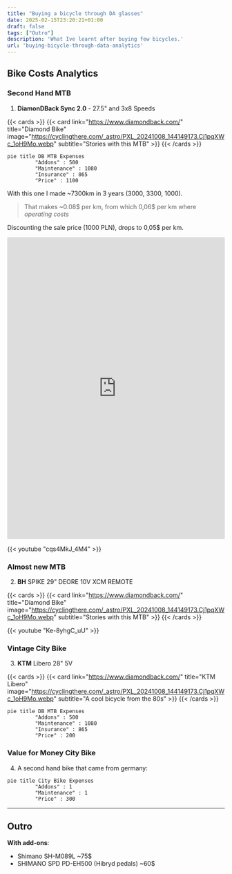 ```yaml
---
title: "Buying a bicycle through DA glasses"
date: 2025-02-15T23:20:21+01:00
draft: false
tags: ["Outro"]
description: 'What Ive learnt after buying few bicycles.'
url: 'buying-bicycle-through-data-analytics'
---
```


## Bike Costs Analytics


### Second Hand MTB

<!-- https://cyclingthere.com/_astro/PXL_20241008_144149173.Cj1pqXWc_1oH9Mo.webp -->

1. **DiamonDBack Sync 2.0** - 27.5" and 3x8 Speeds

{{< cards >}}
  {{< card link="https://www.diamondback.com/" title="Diamond Bike" image="https://cyclingthere.com/_astro/PXL_20241008_144149173.Cj1pqXWc_1oH9Mo.webp" subtitle="Stories with this MTB" >}}
{{< /cards >}}


```mermaid
pie title DB MTB Expenses
         "Addons" : 500
         "Maintenance" : 1080
         "Insurance" : 865
         "Price" : 1100
```

With this one I made ~7300km in 3 years (3000, 3300, 1000).

> That makes ~0.08$ per km, from which 0,06$ per km where *operating costs*

Discounting the sale price (1000 PLN), drops to 0,05$ per km.


<iframe src="https://www.komoot.com/es-es/tour/1237537825/embed?share_token=apX7DITeUFj6jtaqdn10djPBxES2hIHhpN5nM7uUpE7xlbNmuw&profile=1" width="100%" height="700" frameborder="0" scrolling="no"></iframe>


<!-- 

https://youtu.be/cqs4MkJ_4M4
 -->

{{< youtube "cqs4MkJ_4M4" >}}


### Almost new MTB

2. **BH** SPIKE 29" DEORE 10V XCM REMOTE

{{< cards >}}
  {{< card link="https://www.diamondback.com/" title="Diamond Bike" image="https://cyclingthere.com/_astro/PXL_20241008_144149173.Cj1pqXWc_1oH9Mo.webp" subtitle="Stories with this MTB" >}}
{{< /cards >}}


{{< youtube "Ke-8yhgC_uU" >}}



### Vintage City Bike

3. **KTM** Libero 28" 5V


{{< cards >}}
  {{< card link="https://www.diamondback.com/" title="KTM Libero" image="https://cyclingthere.com/_astro/PXL_20241008_144149173.Cj1pqXWc_1oH9Mo.webp" subtitle="A cool bicycle from the 80s" >}}
{{< /cards >}}


```mermaid
pie title DB MTB Expenses
         "Addons" : 500
         "Maintenance" : 1080
         "Insurance" : 865
         "Price" : 200
```

### Value for Money City Bike

4. A second hand bike that came from germany:


```mermaid
pie title City Bike Expenses
         "Addons" : 1
         "Maintenance" : 1
         "Price" : 300
```
<!-- 
{{< cards >}}
  {{< card link="https://www.diamondback.com/" title="KTM Libero" image="https://cyclingthere.com/_astro/PXL_20241008_144149173.Cj1pqXWc_1oH9Mo.webp" subtitle="A story - 600 km in 4 days" >}}
{{< /cards >}}

 -->

---


## Outro

**With add-ons**:

* Shimano SH-M089L ~75$
* SHIMANO SPD PD-EH500 (Hibryd pedals) ~60$